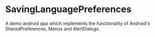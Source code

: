 # SavingLanguagePreferences
A demo android app which implements the functionality of Android's SharedPreferences, Menus and AlertDialogs.
